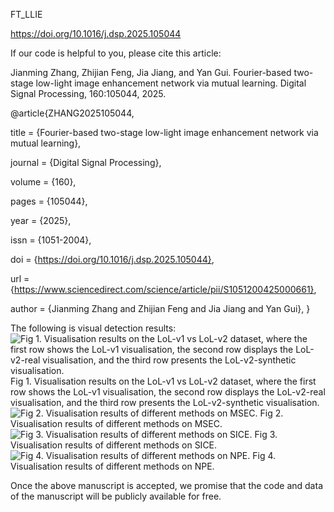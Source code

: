 FT_LLIE

https://doi.org/10.1016/j.dsp.2025.105044


If our code is helpful to you, please cite this article:

Jianming Zhang, Zhijian Feng, Jia Jiang, and Yan Gui. Fourier-based two-stage low-light image enhancement network via mutual learning. Digital Signal Processing, 160:105044, 2025.

@article{ZHANG2025105044,

title = {Fourier-based two-stage low-light image enhancement network via mutual learning},

journal = {Digital Signal Processing},

volume = {160},

pages = {105044},

year = {2025},

issn = {1051-2004},

doi = {https://doi.org/10.1016/j.dsp.2025.105044},

url = {https://www.sciencedirect.com/science/article/pii/S1051200425000661},

author = {Jianming Zhang and Zhijian Feng and Jia Jiang and Yan Gui},
}

The following is visual detection results:
![Fig 1. Visualisation results on the LoL-v1 vs LoL-v2 dataset, where the first row shows the LoL-v1 visualisation, the second row displays the LoL-v2-real visualisation, and the third row presents the LoL-v2-synthetic visualisation.](https://github.com/fzj-csust/FT-LLIE/blob/master/demo1.jpg)
Fig 1. Visualisation results on the LoL-v1 vs LoL-v2 dataset, where the first row shows the LoL-v1 visualisation, the second row displays the LoL-v2-real visualisation, and the third row presents the LoL-v2-synthetic visualisation.
![Fig 2. Visualisation results of different methods on MSEC.](https://github.com/fzj-csust/FT-LLIE/blob/master/demo2.jpg)
Fig 2. Visualisation results of different methods on MSEC.
![Fig 3. Visualisation results of different methods on SICE.](https://github.com/fzj-csust/FT-LLIE/blob/master/demo3.jpg)
Fig 3. Visualisation results of different methods on SICE.
![Fig 4. Visualisation results of different methods on NPE.](https://github.com/fzj-csust/FT-LLIE/blob/master/demo4.jpg)
Fig 4. Visualisation results of different methods on NPE.


Once the above manuscript is accepted, we promise that the code and data of the manuscript will be publicly available for free.
